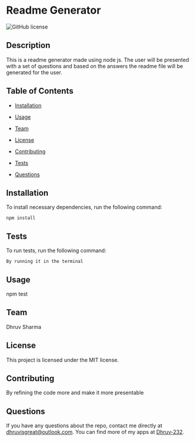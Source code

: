 # Readme Generator
  ![GitHub license](https://img.shields.io/badge/license-MIT-blue.svg)

  ## Description

  This is a readme generator made using node js. The user will be presented with a set of questions and based on the answers the readme file will be generated for the user.
  
  ## Table of Contents 

* [Installation](#installation)

* [Usage](#usage)

* [Team](#team)

* [License](#license)

* [Contributing](#contributing)

* [Tests](#tests)

* [Questions](#questions)

## Installation

To install necessary dependencies, run the following command:

```
npm install
```

## Tests

To run tests, run the following command:

```
By running it in the terminal
```

## Usage

npm test

## Team

Dhruv Sharma

## License

This project is licensed under the MIT license.
  
## Contributing

By refining the code more and make it more presentable

## Questions

If you have any questions about the repo,  contact me directly at dhruvisgreat@outlook.com. You can find more of my apps at [Dhruv-232](https://github.com/Dhruv-232/).

